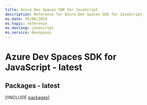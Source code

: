 ```yaml
---
title: Azure Dev Spaces SDK for JavaScript
description: Reference for Azure Dev Spaces SDK for JavaScript
ms.date: 05/06/2024
ms.topic: reference
ms.devlang: javascript
ms.service: devspaces
---
```

# Azure Dev Spaces SDK for JavaScript - latest
## Packages - latest
[!INCLUDE [packages](dev-spaces-index.md)]